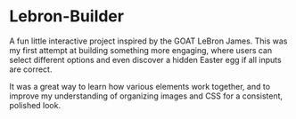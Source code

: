 # Lebron-Builder

A fun little interactive project inspired by the GOAT LeBron James. This was my first attempt at building something more engaging, where users can select different options and even discover a hidden Easter egg if all inputs are correct.

It was a great way to learn how various elements work together, and to improve my understanding of organizing images and CSS for a consistent, polished look.
